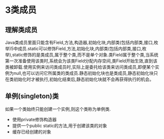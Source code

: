 ﻿# 3类成员
## 理解类成员
Java类成员里面只能含有Field,方法,构造器,初始化块,内部类(包括内部类,接口,枚举)5中成员.static可以修饰Field,方法,初始化块,内部类(包括内部类,接口,枚举),static修饰的是类成员,属于整个类,而不是单个对象.类Field属于整个类,当系统第一次准备使用该类时,系统会为该类Field分配内存空间,类Field开始生效,直到该类被卸载.使用实例来访问类成员时,实际上是委托给该类来访问类成员,即便某个实例为null,也可以访问它所属类的类成员.静态初始化块也是类成员,静态初始化块只在类初始化时才被执行,初始化结束后,静态初始化块就不会再获得执行的机会。

## 单例(singleton)类
如果一个类始终只能创建一个实例,则这个类称为单例类.
* 使用private修饰构造器
* 提供一个public static的方法,用于创建该类的对象
* 缓存已经创建的对象




